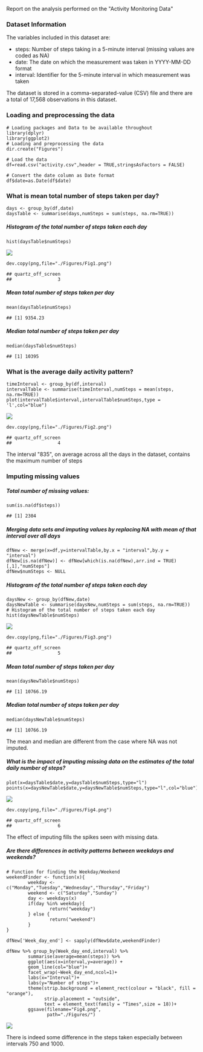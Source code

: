 Report on the analysis performed on the "Activity Monitoring Data"

### Dataset Information

The variables included in this dataset are:

-   steps: Number of steps taking in a 5-minute interval (missing values
    are coded as NA)
-   date: The date on which the measurement was taken in YYYY-MM-DD
    format
-   interval: Identifier for the 5-minute interval in which measurement
    was taken

The dataset is stored in a comma-separated-value (CSV) file and there
are a total of 17,568 observations in this dataset.

### Loading and preprocessing the data

    # Loading packages and Data to be available throughout
    library(dplyr)
    library(ggplot2)
    # Loading and preprocessing the data
    dir.create("Figures")

    # Load the data
    df=read.csv("activity.csv",header = TRUE,stringsAsFactors = FALSE) 

    # Convert the date column as Date format
    df$date=as.Date(df$date)

### What is mean total number of steps taken per day?

    days <- group_by(df,date)
    daysTable <- summarise(days,numSteps = sum(steps, na.rm=TRUE))

##### Histogram of the total number of steps taken each day

    hist(daysTable$numSteps)

![](PA1_template_files/figure-markdown_strict/unnamed-chunk-2-1.png)

    dev.copy(png,file="./Figures/Fig1.png")

    ## quartz_off_screen 
    ##                 3

##### Mean total number of steps taken per day

    mean(daysTable$numSteps)

    ## [1] 9354.23

##### Median total number of steps taken per day

    median(daysTable$numSteps)

    ## [1] 10395

### What is the average daily activity pattern?

    timeInterval <- group_by(df,interval)
    intervalTable <- summarise(timeInterval,numSteps = mean(steps, na.rm=TRUE))
    plot(intervalTable$interval,intervalTable$numSteps,type = 'l',col="blue")

![](PA1_template_files/figure-markdown_strict/unnamed-chunk-5-1.png)

    dev.copy(png,file="./Figures/Fig2.png")

    ## quartz_off_screen 
    ##                 4

The interval "835", on average across all the days in the dataset,
contains the maximum number of steps

### Imputing missing values

##### Total number of missing values:

    sum(is.na(df$steps)) 

    ## [1] 2304

##### Merging data sets and imputing values by replacing NA with mean of that interval over all days

    dfNew <- merge(x=df,y=intervalTable,by.x = "interval",by.y = "interval")
    dfNew[is.na(dfNew)] <- dfNew[which(is.na(dfNew),arr.ind = TRUE)[,1],"numSteps"]
    dfNew$numSteps <- NULL

##### Histogram of the total number of steps taken each day

    daysNew <- group_by(dfNew,date)
    daysNewTable <- summarise(daysNew,numSteps = sum(steps, na.rm=TRUE))
    # Histogram of the total number of steps taken each day
    hist(daysNewTable$numSteps)

![](PA1_template_files/figure-markdown_strict/unnamed-chunk-8-1.png)

    dev.copy(png,file="./Figures/Fig3.png")

    ## quartz_off_screen 
    ##                 5

##### Mean total number of steps taken per day

    mean(daysNewTable$numSteps)

    ## [1] 10766.19

##### Median total number of steps taken per day

    median(daysNewTable$numSteps)

    ## [1] 10766.19

The mean and median are different from the case where NA was not
imputed.

##### What is the impact of imputing missing data on the estimates of the total daily number of steps?

    plot(x=daysTable$date,y=daysTable$numSteps,type="l")
    points(x=daysNewTable$date,y=daysNewTable$numSteps,type="l",col="blue")

![](PA1_template_files/figure-markdown_strict/unnamed-chunk-11-1.png)

    dev.copy(png,file="./Figures/Fig4.png")

    ## quartz_off_screen 
    ##                 6

The effect of imputing fills the spikes seen with missing data.

##### Are there differences in activity patterns between weekdays and weekends?

    # Function for finding the Weekday/Weekend
    weekendFinder <- function(x){
            weekday <- c("Monday","Tuesday","Wednesday","Thursday","Friday")
            weekend <- c("Saturday","Sunday")
            day <- weekdays(x)
            if(day %in% weekday){
                    return("weekday")
            } else {
                    return("weekend")
            }
    }

    dfNew['Week_day_end'] <- sapply(dfNew$date,weekendFinder)

    dfNew %>% group_by(Week_day_end,interval) %>% 
            summarise(average=mean(steps)) %>%
            ggplot(aes(x=interval,y=average)) +
            geom_line(col="blue")+
            facet_wrap(~Week_day_end,ncol=1)+
            labs(x="Interval")+
            labs(y="Number of steps")+
            theme(strip.background = element_rect(colour = "black", fill = "orange"),
                  strip.placement = "outside",
                  text = element_text(family = "Times",size = 18))+
            ggsave(filename="Fig4.png",
                   path="./Figures/")

![](PA1_template_files/figure-markdown_strict/unnamed-chunk-12-1.png)

There is indeed some difference in the steps taken especially between
intervals 750 and 1000.
